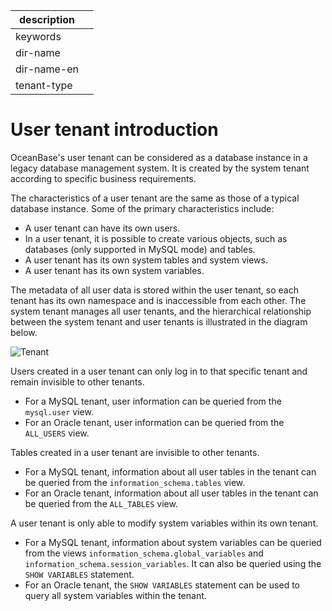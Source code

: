 |description||
|---|---|
|keywords||
|dir-name||
|dir-name-en||
|tenant-type||

# User tenant introduction

OceanBase's user tenant can be considered as a database instance in a legacy database management system. It is created by the system tenant according to specific business requirements.

The characteristics of a user tenant are the same as those of a typical database instance. Some of the primary characteristics include:

* A user tenant can have its own users.
* In a user tenant, it is possible to create various objects, such as databases (only supported in MySQL mode) and tables.
* A user tenant has its own system tables and system views.
* A user tenant has its own system variables.

The metadata of all user data is stored within the user tenant, so each tenant has its own namespace and is inaccessible from each other. The system tenant manages all user tenants, and the hierarchical relationship between the system tenant and user tenants is illustrated in the diagram below.

![Tenant](https://obbusiness-private.oss-cn-shanghai.aliyuncs.com/doc/img/observer-enterprise/V4.1.0/EN_US/6.manage/2.tenant-management/user-types.png)

Users created in a user tenant can only log in to that specific tenant and remain invisible to other tenants.

* For a MySQL tenant, user information can be queried from the `mysql.user` view.
* For an Oracle tenant, user information can be queried from the `ALL_USERS` view.

Tables created in a user tenant are invisible to other tenants.

* For a MySQL tenant, information about all user tables in the tenant can be queried from the `information_schema.tables` view.
* For an Oracle tenant, information about all user tables in the tenant can be queried from the `ALL_TABLES` view.

A user tenant is only able to modify system variables within its own tenant.

* For a MySQL tenant, information about system variables can be queried from the views `information_schema.global_variables` and `information_schema.session_variables`. It can also be queried using the `SHOW VARIABLES` statement.
* For an Oracle tenant, the `SHOW VARIABLES` statement can be used to query all system variables within the tenant.
